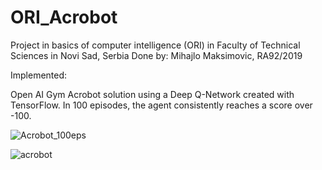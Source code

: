# ORI_Acrobot

Project in basics of computer intelligence (ORI) in Faculty of Technical Sciences in Novi Sad, Serbia
Done by: Mihajlo Maksimovic, RA92/2019

Implemented:

Open AI Gym Acrobot solution using a Deep Q-Network created with TensorFlow.
In 100 episodes, the agent consistently reaches a score over -100. 


![Acrobot_100eps](https://user-images.githubusercontent.com/94182463/177322929-c3eb2289-60f8-457c-8caf-af6e1d0ed880.png)


![acrobot](https://user-images.githubusercontent.com/94182463/177324686-c2b298a6-44d4-40f0-8b41-38bce57ef938.gif)
